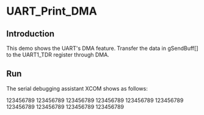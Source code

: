 # UART_Print_DMA

## Introduction

This demo shows the  UART's DMA feature.
Transfer the data in gSendBuff[] to the UART1_TDR register through DMA.   

## Run

The serial debugging assistant XCOM shows as follows:  

123456789
123456789
123456789
123456789
123456789
123456789
123456789
123456789
123456789
123456789
